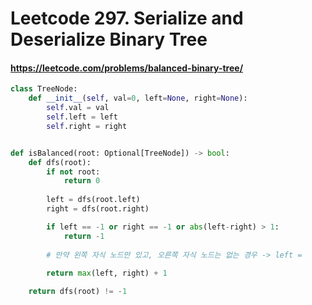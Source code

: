# Leetcode 297. Serialize and Deserialize Binary Tree
#### https://leetcode.com/problems/balanced-binary-tree/

```python
class TreeNode:
    def __init__(self, val=0, left=None, right=None):
        self.val = val
        self.left = left
        self.right = right


def isBalanced(root: Optional[TreeNode]) -> bool:
    def dfs(root):
        if not root:
            return 0
        
        left = dfs(root.left)
        right = dfs(root.right)

        if left == -1 or right == -1 or abs(left-right) > 1:
            return -1
        
        # 만약 왼쪽 자식 노드만 있고, 오른쪽 자식 노드는 없는 경우 -> left = 
        
        return max(left, right) + 1

    return dfs(root) != -1
```
